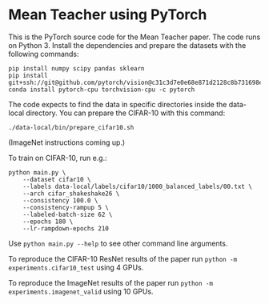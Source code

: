 # Mean Teacher using PyTorch

This is the PyTorch source code for the Mean Teacher paper. The code runs on Python 3. Install the dependencies and prepare the datasets with the following commands:

```
pip install numpy scipy pandas sklearn
pip install git+ssh://git@github.com/pytorch/vision@c31c3d7e0e68e871d2128c8b731698ed3b11b119
conda install pytorch-cpu torchvision-cpu -c pytorch

```

The code expects to find the data in specific directories inside the data-local directory. You can prepare the CIFAR-10 with this command:

```
./data-local/bin/prepare_cifar10.sh
```

(ImageNet instructions coming up.)

To train on CIFAR-10, run e.g.:

```
python main.py \
    --dataset cifar10 \
    --labels data-local/labels/cifar10/1000_balanced_labels/00.txt \
    --arch cifar_shakeshake26 \
    --consistency 100.0 \
    --consistency-rampup 5 \
    --labeled-batch-size 62 \
    --epochs 180 \
    --lr-rampdown-epochs 210
```

Use `python main.py --help` to see other command line arguments.

To reproduce the CIFAR-10 ResNet results of the paper run `python -m experiments.cifar10_test` using 4 GPUs.

To reproduce the ImageNet results of the paper run `python -m experiments.imagenet_valid` using 10 GPUs.
